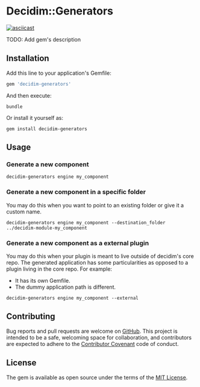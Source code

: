 # Decidim::Generators

[![asciicast](https://asciinema.org/a/9afrow4k095ksyuahpgjipfl4.png)](https://asciinema.org/a/9afrow4k095ksyuahpgjipfl4)

TODO: Add gem's description

## Installation

Add this line to your application's Gemfile:

```ruby
gem 'decidim-generators'
```

And then execute:

```console
bundle
```

Or install it yourself as:

```console
gem install decidim-generators
```

## Usage

### Generate a new component

```console
decidim-generators engine my_component
```

### Generate a new component in a specific folder

You may do this when you want to point to an existing folder or give it a custom
name.

```console
decidim-generators engine my_component --destination_folder ../decidim-module-my_component
```

### Generate a new component as a external plugin

You may do this when your plugin is meant to live outside of decidim's core
repo. The generated application has some particularities as opposed to a plugin
living in the core repo. For example:

* It has its own Gemfile.
* The dummy application path is different.

```
decidim-generators engine my_component --external
```

## Contributing

Bug reports and pull requests are welcome on
[GitHub](https://github.com/codegram/decidim-generators). This project is
intended to be a safe, welcoming space for collaboration, and contributors are
expected to adhere to the [Contributor
Covenant](http://contributor-covenant.org) code of conduct.

## License

The gem is available as open source under the terms of the [MIT
License](http://opensource.org/licenses/MIT).
